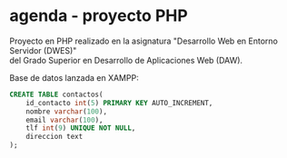 # agenda - proyecto PHP

Proyecto en PHP realizado en la asignatura "Desarrollo Web en Entorno Servidor (DWES)"<br>
del Grado Superior en Desarrollo de Aplicaciones Web (DAW).

Base de datos lanzada en XAMPP:

```sql
CREATE TABLE contactos(
    id_contacto int(5) PRIMARY KEY AUTO_INCREMENT,
    nombre varchar(100),
    email varchar(100),
    tlf int(9) UNIQUE NOT NULL,
    direccion text
);
